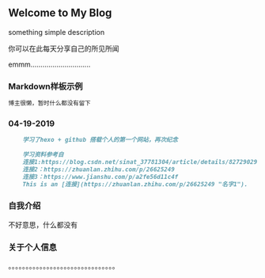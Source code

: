 ## Welcome to My Blog

something simple description

你可以在此每天分享自己的所见所闻

emmm..............................

### Markdown样板示例

```markdown
博主很懒，暂时什么都没有留下


```
### 04-19-2019 

```markdown
    学习了hexo + github 搭载个人的第一个网站，再次纪念
    
    学习资料参考自
    连接1:https://blog.csdn.net/sinat_37781304/article/details/82729029
    连接2：https://zhuanlan.zhihu.com/p/26625249
    连接3：https://www.jianshu.com/p/a2fe56d11c4f
    This is an [连接](https://zhuanlan.zhihu.com/p/26625249 "名字1"). 


```

### 自我介绍

不好意思，什么都没有

### 关于个人信息

。。。。。。。。。。。。。。。。。。。。。。。。。。。。。。。
